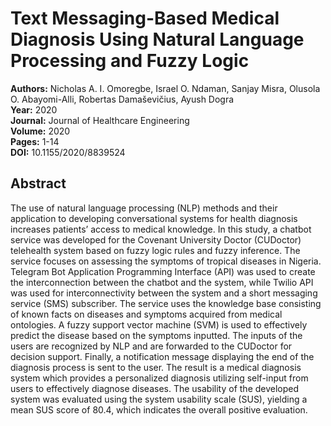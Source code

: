 # Text Messaging-Based Medical Diagnosis Using Natural Language Processing and Fuzzy Logic

**Authors:** Nicholas A. I. Omoregbe, Israel O. Ndaman, Sanjay Misra, Olusola O. Abayomi-Alli, Robertas Damaševičius, Ayush Dogra  
**Year:** 2020  
**Journal:** Journal of Healthcare Engineering  
**Volume:** 2020  
**Pages:** 1-14  
**DOI:** 10.1155/2020/8839524  

## Abstract
The use of natural language processing (NLP) methods and their application to developing conversational systems for health diagnosis increases patients’ access to medical knowledge. In this study, a chatbot service was developed for the Covenant University Doctor (CUDoctor) telehealth system based on fuzzy logic rules and fuzzy inference. The service focuses on assessing the symptoms of tropical diseases in Nigeria. Telegram Bot Application Programming Interface (API) was used to create the interconnection between the chatbot and the system, while Twilio API was used for interconnectivity between the system and a short messaging service (SMS) subscriber. The service uses the knowledge base consisting of known facts on diseases and symptoms acquired from medical ontologies. A fuzzy support vector machine (SVM) is used to effectively predict the disease based on the symptoms inputted. The inputs of the users are recognized by NLP and are forwarded to the CUDoctor for decision support. Finally, a notification message displaying the end of the diagnosis process is sent to the user. The result is a medical diagnosis system which provides a personalized diagnosis utilizing self-input from users to effectively diagnose diseases. The usability of the developed system was evaluated using the system usability scale (SUS), yielding a mean SUS score of 80.4, which indicates the overall positive evaluation.

